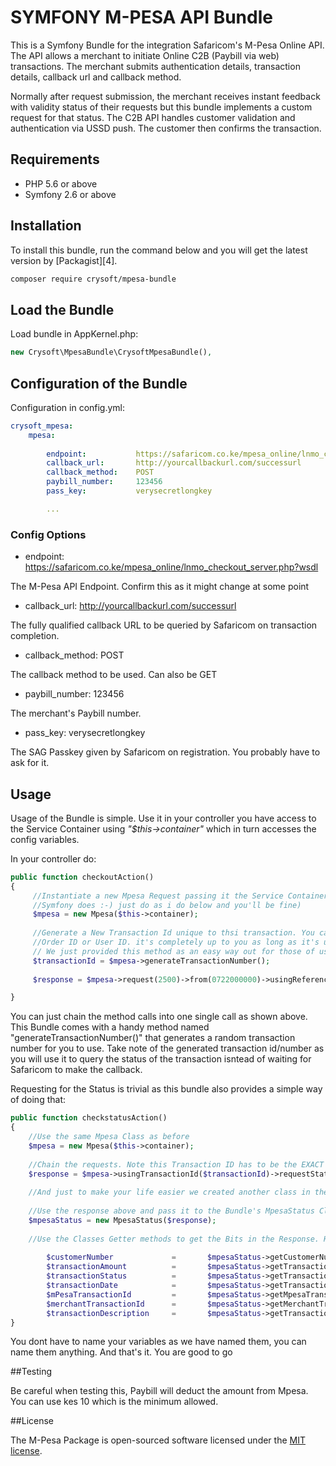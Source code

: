 # SYMFONY M-PESA API Bundle


This is a Symfony Bundle for the integration Safaricom's M-Pesa Online API. 
The API allows a merchant to initiate Online C2B (Paybill via web) transactions.
The merchant submits authentication details, transaction details, callback url and callback method. 

Normally after request submission, the merchant receives instant feedback with validity status of their requests but 
this bundle implements a custom request for that status. 
The C2B API handles customer validation and authentication via USSD push. 
The customer then confirms the transaction.  

## Requirements
 - PHP 5.6 or above
 - Symfony 2.6 or above
 
## Installation
To install this bundle, run the command below and you will get the latest version by [Packagist][4].

``` bash
composer require crysoft/mpesa-bundle
```
 

## Load the Bundle

Load bundle in AppKernel.php:

``` php
new Crysoft\MpesaBundle\CrysoftMpesaBundle(),
```



## Configuration of the Bundle

Configuration in config.yml:

``` yaml
crysoft_mpesa:
    mpesa:
        
        endpoint:           https://safaricom.co.ke/mpesa_online/lnmo_checkout_server.php?wsdl                   
        callback_url:       http://yourcallbackurl.com/successurl                                                
        callback_method:    POST                                                                                
        paybill_number:     123456                                                                               
        pass_key:           verysecretlongkey                                                                    

        ...
```
 
### Config Options

- endpoint:           https://safaricom.co.ke/mpesa_online/lnmo_checkout_server.php?wsdl

The M-Pesa API Endpoint. Confirm this as it might change at some point

- callback_url:       http://yourcallbackurl.com/successurl 

The fully qualified callback URL to be queried by Safaricom on transaction completion.

- callback_method:    POST

The callback method to be used. Can also be GET
 
- paybill_number:     123456 

The merchant's Paybill number.

- pass_key:           verysecretlongkey 

The SAG Passkey given by Safaricom on registration. You probably have to ask for it.

## Usage


Usage of the Bundle is simple. Use it in your controller you have access to the Service Container 
using _"$this->container"_ which in turn accesses the config variables.

In your controller do:

```php
public function checkoutAction()
{
     //Instantiate a new Mpesa Request passing it the Service Container(Don't worry if you dont know what that is, 
     //Symfony does :-) just do as i do below and you'll be fine)
     $mpesa = new Mpesa($this->container);
     
     //Generate a New Transaction Id unique to thsi transaction. You can generate it however you want or simply use an 
     //Order ID or User ID. it's completely up to you as long as it's unique
     // We just provided this method as an easy way out for those of us too lazy to think of a different way of doing it.   
     $transactionId = $mpesa->generateTransactionNumber();
    
     $response = $mpesa->request(2500)->from(0722000000)->usingReferenceId(456876)->usingTransactionId($transactionId)->transact();

}

```

You can just chain the method calls into one single call as shown above. 
This Bundle comes with a handy method named "generateTransactionNumber()" that generates a random transaction number for you to use.
Take note of the generated transaction id/number as you will use it to query the status of the transaction isntead of waiting for Safaricom
to make the callback.

Requesting for the Status is trivial as this bundle also provides a simple way of doing that:


```php
public function checkstatusAction()
{
    //Use the same Mpesa Class as before
    $mpesa = new Mpesa($this->container);
    
    //Chain the requests. Note this Transaction ID has to be the EXACT same one you used for the Mpesa Transaction request above. 
    $response = $mpesa->usingTransactionId($transactionId)->requestStatus();
    
    //And just to make your life easier we created another class in the Bundle to run through the response from Mpesa and give you the Status
    
    //Use the response above and pass it to the Bundle's MpesaStatus Class
    $mpesaStatus = new MpesaStatus($response);
    
    //Use the Classes Getter methods to get the Bits in the Response. Here is an example of how to do it
    
        $customerNumber             =       $mpesaStatus->getCustomerNumber();
        $transactionAmount          =       $mpesaStatus->getTransactionAmount();
        $transactionStatus          =       $mpesaStatus->getTransactionStatus();
        $transactionDate            =       $mpesaStatus->getTransactionDate();
        $mPesaTransactionId         =       $mpesaStatus->getMpesaTransactionId();
        $merchantTransactionId      =       $mpesaStatus->getMerchantTransactionId();
        $transactionDescription     =       $mpesaStatus->getTransactionDescription();
}

```

You dont have to name your variables as we have named them, you can name them anything. And that's it. You are good to go

##Testing

Be careful when testing this, Paybill will deduct the amount from Mpesa. You can use kes 10 which is the minimum allowed.

##License

The M-Pesa Package is open-sourced software licensed under the [MIT license](http://opensource.org/licenses/MIT).
